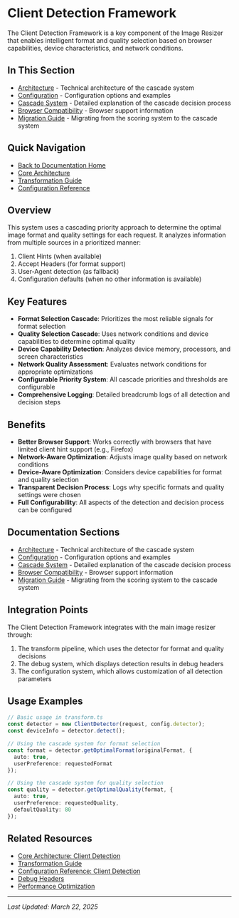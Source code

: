 # Client Detection Framework

The Client Detection Framework is a key component of the Image Resizer that enables intelligent format and quality selection based on browser capabilities, device characteristics, and network conditions.

## In This Section

- [Architecture](architecture.md) - Technical architecture of the cascade system
- [Configuration](configuration.md) - Configuration options and examples
- [Cascade System](cascade-system.md) - Detailed explanation of the cascade decision process
- [Browser Compatibility](browser-compatibility.md) - Browser support information
- [Migration Guide](migration-guide.md) - Migrating from the scoring system to the cascade system

## Quick Navigation

- [Back to Documentation Home](../index.md)
- [Core Architecture](../core/architecture.md)
- [Transformation Guide](../core/transformation.md)
- [Configuration Reference](../core/configuration-reference.md)

## Overview

This system uses a cascading priority approach to determine the optimal image format and quality settings for each request. It analyzes information from multiple sources in a prioritized manner:

1. Client Hints (when available)
2. Accept Headers (for format support)
3. User-Agent detection (as fallback)
4. Configuration defaults (when no other information is available)

## Key Features

- **Format Selection Cascade**: Prioritizes the most reliable signals for format selection
- **Quality Selection Cascade**: Uses network conditions and device capabilities to determine optimal quality
- **Device Capability Detection**: Analyzes device memory, processors, and screen characteristics
- **Network Quality Assessment**: Evaluates network conditions for appropriate optimizations
- **Configurable Priority System**: All cascade priorities and thresholds are configurable
- **Comprehensive Logging**: Detailed breadcrumb logs of all detection and decision steps

## Benefits

- **Better Browser Support**: Works correctly with browsers that have limited client hint support (e.g., Firefox)
- **Network-Aware Optimization**: Adjusts image quality based on network conditions
- **Device-Aware Optimization**: Considers device capabilities for format and quality selection
- **Transparent Decision Process**: Logs why specific formats and quality settings were chosen
- **Full Configurability**: All aspects of the detection and decision process can be configured

## Documentation Sections

- [Architecture](architecture.md) - Technical architecture of the cascade system
- [Configuration](configuration.md) - Configuration options and examples
- [Cascade System](cascade-system.md) - Detailed explanation of the cascade decision process
- [Browser Compatibility](browser-compatibility.md) - Browser support information
- [Migration Guide](migration-guide.md) - Migrating from the scoring system to the cascade system

## Integration Points

The Client Detection Framework integrates with the main image resizer through:

1. The transform pipeline, which uses the detector for format and quality decisions
2. The debug system, which displays detection results in debug headers
3. The configuration system, which allows customization of all detection parameters

## Usage Examples

```typescript
// Basic usage in transform.ts
const detector = new ClientDetector(request, config.detector);
const deviceInfo = detector.detect();

// Using the cascade system for format selection
const format = detector.getOptimalFormat(originalFormat, {
  auto: true,
  userPreference: requestedFormat
});

// Using the cascade system for quality selection
const quality = detector.getOptimalQuality(format, {
  auto: true,
  userPreference: requestedQuality,
  defaultQuality: 80
});
```

## Related Resources

- [Core Architecture: Client Detection](../core/architecture.md#6-image-transformation-transformts)
- [Transformation Guide](../core/transformation.md)
- [Configuration Reference: Client Detection](../core/configuration-reference.md)
- [Debug Headers](../debugging/debug-headers.md)
- [Performance Optimization](../debugging/diagnosing-timeouts.md)

---

*Last Updated: March 22, 2025*